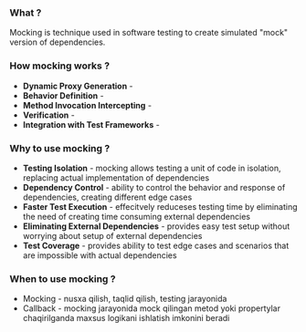 ### What ? ###
Mocking is technique used in software testing to create simulated "mock" version of dependencies. 

### How mocking works ? ###
* **Dynamic Proxy Generation** - 
* **Behavior Definition** - 
* **Method Invocation Intercepting** - 
* **Verification** - 
* **Integration with Test Frameworks** - 


### Why to use mocking ? ###
* **Testing Isolation** - mocking allows testing a unit of code in isolation, replacing actual implementation of dependencies
* **Dependency Control** - ability to control the behavior and response of dependencies, creating different edge cases
* **Faster Test Execution** - effecitvely reduceses testing time by eliminating the need of creating time consuming external dependencies
* **Eliminating External Dependencies** - provides easy test setup without worrying about setup of external dependencies
* **Test Coverage** - provides ability to test edge cases and scenarios that are impossible with actual dependencies

### When to use mocking ? ###







* Mocking - nusxa qilish, taqlid qilish, testing jarayonida 
* Callback - mocking jarayonida mock qilingan metod yoki propertylar chaqirilganda maxsus logikani ishlatish imkonini beradi
